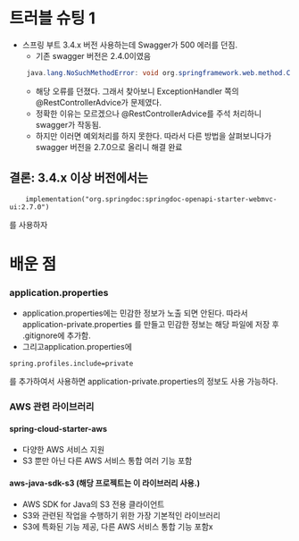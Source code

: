 # 트러블 슈팅 1
- 스프링 부트 3.4.x 버전 사용하는데 Swagger가 500 에러를 던짐.
   - 기존 swagger 버전은 2.4.0이였음 
  ~~~ java
   java.lang.NoSuchMethodError: void org.springframework.web.method.ControllerAdviceBean.<init>(java.lang.Object)']
  ~~~
  - 해당 오류를 던졌다. 그래서 찾아보니 ExceptionHandler 쪽의 @RestControllerAdvice가 문제였다.
  - 정확한 이유는 모르겠으나 @RestControllerAdvice를 주석 처리하니 swagger가 작동됨.
  - 하지만 이러면 예외처리를 하지 못한다. 따라서 다른 방법을 살펴보니다가 swagger 버전을 2.7.0으로 올리니 해결 완료
## 결론: 3.4.x 이상 버전에서는 
~~~
	implementation("org.springdoc:springdoc-openapi-starter-webmvc-ui:2.7.0")
~~~
를 사용하자

# 배운 점
### application.properties
- application.properties에는 민감한 정보가 노출 되면 안된다. 따라서 application-private.properties
를 만들고 민감한 정보는 해당 파일에 저장 후 .gitignore에 추가함.
- 그리고application.properties에
~~~
spring.profiles.include=private
~~~
를 추가하여서 사용하면 application-private.properties의 정보도 사용 가능하다.
### AWS 관련 라이브러리 

#### spring-cloud-starter-aws
- 다양한 AWS 서비스 지원
- S3 뿐만 아닌 다른 AWS 서비스 통합 여러 기능 포함
#### aws-java-sdk-s3 (해당 프로젝트는 이 라이브러리 사용.)
- AWS SDK for Java의 S3 전용 클라이언트
-	S3와 관련된 작업을 수행하기 위한 가장 기본적인 라이브러리
-	S3에 특화된 기능 제공, 다른 AWS 서비스 통합 기능 포함x